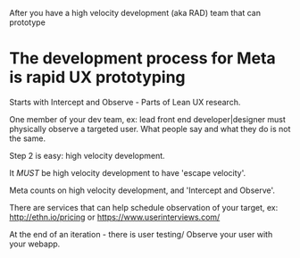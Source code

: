 



After you have a high velocity development (aka RAD) team that can prototype

# The development process for Meta is rapid UX prototyping

Starts with Intercept and Observe - Parts of Lean UX research.

One member of your dev team, ex: lead front end developer|designer must physically observe a targeted user. What people say and what they do is not the same.

Step 2 is easy: high velocity development.

It *MUST* be high velocity development to have 'escape velocity'.

Meta counts on high velocity development, and 'Intercept and Observe'.

There are services that can help schedule observation of your target, ex: http://ethn.io/pricing or https://www.userinterviews.com/

At the end of an iteration - there is user testing/ Observe your user with your webapp.
